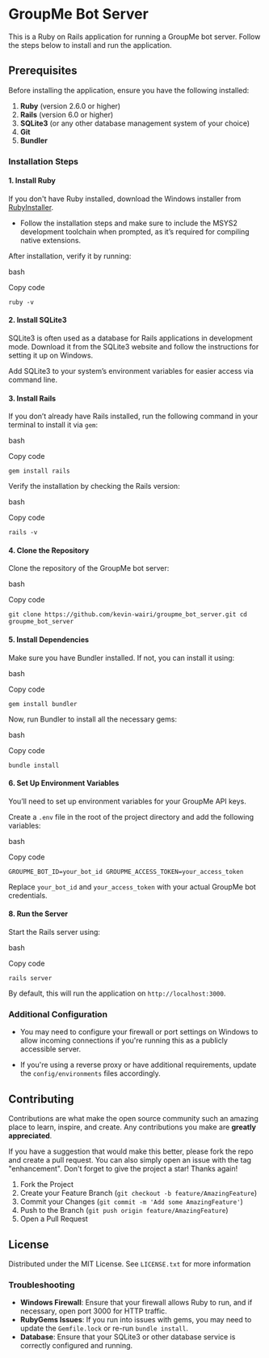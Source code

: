 # GroupMe Bot Server

This is a Ruby on Rails application for running a GroupMe bot server. Follow the steps below to install and run the application.

## Prerequisites

Before installing the application, ensure you have the following installed:

1.  **Ruby** (version 2.6.0 or higher)
2.  **Rails** (version 6.0 or higher)
3.  **SQLite3** (or any other database management system of your choice)
4.  **Git**
5.  **Bundler**

### Installation Steps

#### 1. Install Ruby

If you don't have Ruby installed, download the Windows installer from [RubyInstaller](https://rubyinstaller.org/).

-   Follow the installation steps and make sure to include the MSYS2 development toolchain when prompted, as it’s required for compiling native extensions.

After installation, verify it by running:

bash

Copy code

`ruby -v` 

#### 2. Install SQLite3

SQLite3 is often used as a database for Rails applications in development mode. Download it from the SQLite3 website and follow the instructions for setting it up on Windows.

Add SQLite3 to your system’s environment variables for easier access via command line.

#### 3. Install Rails

If you don’t already have Rails installed, run the following command in your terminal to install it via `gem`:

bash

Copy code

`gem install rails` 

Verify the installation by checking the Rails version:

bash

Copy code

`rails -v` 

#### 4. Clone the Repository

Clone the repository of the GroupMe bot server:

bash

Copy code

`git clone https://github.com/kevin-wairi/groupme_bot_server.git
cd groupme_bot_server` 

#### 5. Install Dependencies

Make sure you have Bundler installed. If not, you can install it using:

bash

Copy code

`gem install bundler` 

Now, run Bundler to install all the necessary gems:

bash

Copy code

`bundle install` 

#### 6. Set Up Environment Variables

You’ll need to set up environment variables for your GroupMe API keys.

Create a `.env` file in the root of the project directory and add the following variables:

bash

Copy code

`GROUPME_BOT_ID=your_bot_id
GROUPME_ACCESS_TOKEN=your_access_token` 

Replace `your_bot_id` and `your_access_token` with your actual GroupMe bot credentials.

#### 8. Run the Server

Start the Rails server using:

bash

Copy code

`rails server` 

By default, this will run the application on `http://localhost:3000`.

### Additional Configuration

-   You may need to configure your firewall or port settings on Windows to allow incoming connections if you're running this as a publicly accessible server.
    
-   If you're using a reverse proxy or have additional requirements, update the `config/environments` files accordingly.
    
## Contributing

[](https://github.com/kevin-wairi/groupme_bot_server#contributing)

Contributions are what make the open source community such an amazing place to learn, inspire, and create. Any contributions you make are  **greatly appreciated**.

If you have a suggestion that would make this better, please fork the repo and create a pull request. You can also simply open an issue with the tag "enhancement". Don't forget to give the project a star! Thanks again!

1.  Fork the Project
2.  Create your Feature Branch (`git checkout -b feature/AmazingFeature`)
3.  Commit your Changes (`git commit -m 'Add some AmazingFeature'`)
4.  Push to the Branch (`git push origin feature/AmazingFeature`)
5.  Open a Pull Request

## License

[](https://github.com/kevin-wairi/groupme_bot_server/blob/main/#license)

Distributed under the MIT License. See  `LICENSE.txt`  for more information

### Troubleshooting

-   **Windows Firewall**: Ensure that your firewall allows Ruby to run, and if necessary, open port 3000 for HTTP traffic.
-   **RubyGems Issues**: If you run into issues with gems, you may need to update the `Gemfile.lock` or re-run `bundle install`.
-   **Database**: Ensure that your SQLite3 or other database service is correctly configured and running.